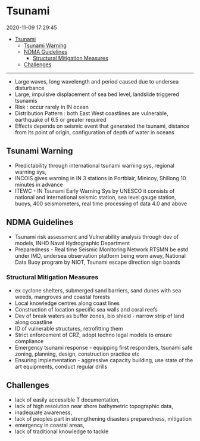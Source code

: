 # Tsunami

2020-11-09 17:29:45

- [Tsunami](#tsunami)
  - [Tsunami Warning](#tsunami-warning)
  - [NDMA Guidelines](#ndma-guidelines)
    - [Structural Mitigation Measures](#structural-mitigation-measures)
  - [Challenges](#challenges)
  
---

- Large waves, long wavelength and period caused due to undersea disturbance
- Large, impulsive displacement of sea bed level, landslide triggered tsunamis
- Risk : occur rarely in IN ocean
- Distribution Pattern : both East West coastlines are vulnerable, earthquake of 6.5 or greater required
- Effects depends on seismic event that generated the tsunami, distance from its point of origin, configuration of depth of water in oceans

## Tsunami Warning

- Predictability through international tsunami warning sys, regional warning sys,
- INCOIS gives warning in IN 3 stations in Portblair, Minicoy, Shillong 10 minutes in advance
- ITEWC - IN Tsunami Early Warning Sys by UNESCO it consists of national and international seismic station, sea level gauge station, buoys, 400 seismometers, real time processing of data 4.0 and above

## NDMA Guidelines

- Tsunami risk assessment and Vulnerability analysis through dev of models, INHD Naval Hydrographic Department
- Preparedness - Real time Seismic Monitoring Network RTSMN be estd under IMD, undersea observation platform being worn away, National Data Buoy program by NIOT, Tsunami escape direction sign boards

### Structural Mitigation Measures

- ex cyclone shelters, submerged sand barriers, sand dunes with sea weeds, mangroves and coastal forests
- Local knowledge centres along coast lines
- Construction of location specific sea walls and coral reefs
- Dev of break waters as buffer zones, bio shield - narrow strip of land along coastline
- ID of vulnerable structures, retrofitting them
- Strict enforcement of CRZ, adopt techno legal models to ensure compliance
- Emergency tsunami response - equipping first responders, tsunami safe zoning, planning, design, construction practice etc
- Ensuring Implementation - aggressive capacity building, use state of the art equipments, conduct regular drills

## Challenges

- lack of easily accessible T documentation,
- lack of high resolution near shore bathymetric topographic data,
- inadequate awareness,
- lack of peoples part in strengthening disasters preparedness, mitigation
- emergency in coastal areas,
- lack of traditional knowledge to tackle
